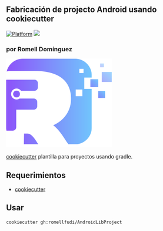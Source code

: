 ## Fabricación de projecto Android usando cookiecutter

[![Platform](https://img.shields.io/badge/platform-android-brightgreen.svg)](https://developer.android.com/index.html)
[![](https://img.shields.io/badge/language-EN-blue.svg)](./)

### por Romell Domínguez
[![](snapshot/icono.png#favico)](https://www.romellfudi.com/)

[cookiecutter](https://github.com/audreyr/cookiecutter) plantilla para proyectos usando gradle.

## Requerimientos

- [cookiecutter](https://github.com/audreyr/cookiecutter)

## Usar

```
cookiecutter gh:romellfudi/AndroidLibProject
```
